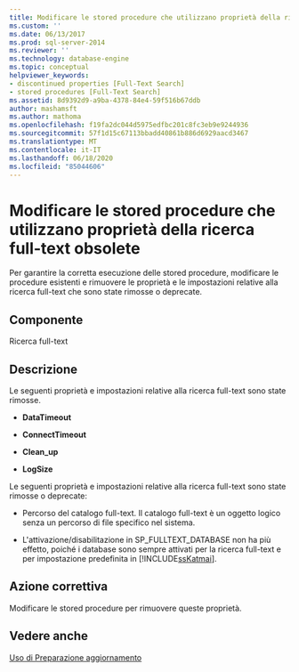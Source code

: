 ```yaml
---
title: Modificare le stored procedure che utilizzano proprietà della ricerca full-text obsolete | Microsoft Docs
ms.custom: ''
ms.date: 06/13/2017
ms.prod: sql-server-2014
ms.reviewer: ''
ms.technology: database-engine
ms.topic: conceptual
helpviewer_keywords:
- discontinued properties [Full-Text Search]
- stored procedures [Full-Text Search]
ms.assetid: 8d9392d9-a9ba-4378-84e4-59f516b67ddb
author: mashamsft
ms.author: mathoma
ms.openlocfilehash: f19fa2dc044d5975edfbc201c8fc3eb9e9244936
ms.sourcegitcommit: 57f1d15c67113bbadd40861b886d6929aacd3467
ms.translationtype: MT
ms.contentlocale: it-IT
ms.lasthandoff: 06/18/2020
ms.locfileid: "85044606"
---
```

# <a name="modify-stored-procedures-that-use-discontinued-full-text-search-properties"></a>Modificare le stored procedure che utilizzano proprietà della ricerca full-text obsolete
  Per garantire la corretta esecuzione delle stored procedure, modificare le procedure esistenti e rimuovere le proprietà e le impostazioni relative alla ricerca full-text che sono state rimosse o deprecate.  
  
## <a name="component"></a>Componente  
 Ricerca full-text  
  
## <a name="description"></a>Descrizione  
 Le seguenti proprietà e impostazioni relative alla ricerca full-text sono state rimosse.  
  
-   **DataTimeout**  
  
-   **ConnectTimeout**  
  
-   **Clean_up**  
  
-   **LogSize**  
  
 Le seguenti proprietà e impostazioni relative alla ricerca full-text sono state rimosse o deprecate:  
  
-   Percorso del catalogo full-text. Il catalogo full-text è un oggetto logico senza un percorso di file specifico nel sistema.  
  
-   L'attivazione/disabilitazione in SP_FULLTEXT_DATABASE non ha più effetto, poiché i database sono sempre attivati per la ricerca full-text e per impostazione predefinita in [!INCLUDE[ssKatmai](../../includes/sskatmai-md.md)].  
  
## <a name="corrective-action"></a>Azione correttiva  
 Modificare le stored procedure per rimuovere queste proprietà.  
  
## <a name="see-also"></a>Vedere anche  
 [Uso di Preparazione aggiornamento](../../../2014/sql-server/install/working-with-upgrade-advisor.md)  
  
  
